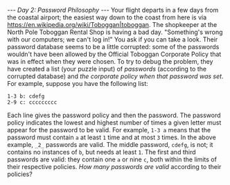 *--- Day 2: Password Philosophy ---*
Your flight departs in a few days from the coastal airport; the easiest way down to the coast from here is via <https://en.wikipedia.org/wiki/Toboggan|toboggan>.
The shopkeeper at the North Pole Toboggan Rental Shop is having a bad day. "Something's wrong with our computers; we can't log in!" You ask if you can take a look.
Their password database seems to be a little corrupted: some of the passwords wouldn't have been allowed by the Official Toboggan Corporate Policy that was in effect when they were chosen.
To try to debug the problem, they have created a list (your puzzle input) of _passwords_ (according to the corrupted database) and _the corporate policy when that password was set_.
For example, suppose you have the following list:
```1-3 a: abcde
1-3 b: cdefg
2-9 c: ccccccccc
```
Each line gives the password policy and then the password. The password policy indicates the lowest and highest number of times a given letter must appear for the password to be valid. For example, `1-3 a` means that the password must contain `a` at least `1` time and at most `3` times.
In the above example, `_2_` passwords are valid. The middle password, `cdefg`, is not; it contains no instances of `b`, but needs at least `1`. The first and third passwords are valid: they contain one `a` or nine `c`, both within the limits of their respective policies.
_How many passwords are valid_ according to their policies?
